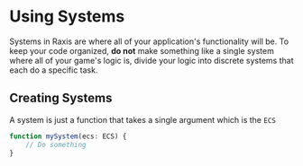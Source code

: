 # Using Systems

Systems in Raxis are where all of your application's functionality will be. To keep your code organized, __do not__ make something like a single system where all of your game's logic is, divide your logic into discrete systems that each do a specific task.

## Creating Systems

A system is just a function that takes a single argument which is the `ECS`

```ts
function mySystem(ecs: ECS) {
    // Do something
}
```